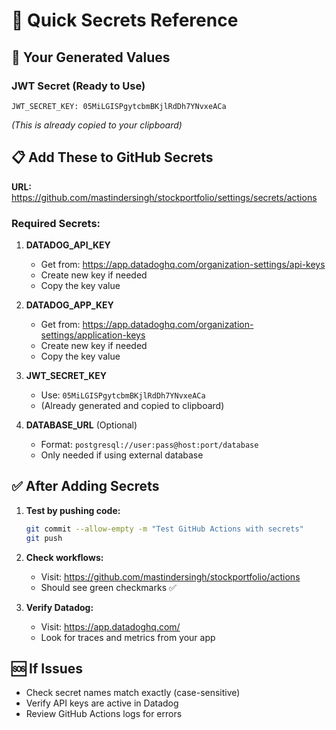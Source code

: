 # 🔐 Quick Secrets Reference

## 🚀 **Your Generated Values**

### JWT Secret (Ready to Use)
```
JWT_SECRET_KEY: 05MiLGISPgytcbmBKjlRdDh7YNvxeACa
```
*(This is already copied to your clipboard)*

## 📋 **Add These to GitHub Secrets**

**URL:** https://github.com/mastindersingh/stockportfolio/settings/secrets/actions

### Required Secrets:

1. **DATADOG_API_KEY**
   - Get from: https://app.datadoghq.com/organization-settings/api-keys
   - Create new key if needed
   - Copy the key value

2. **DATADOG_APP_KEY**  
   - Get from: https://app.datadoghq.com/organization-settings/application-keys
   - Create new key if needed
   - Copy the key value

3. **JWT_SECRET_KEY**
   - Use: `05MiLGISPgytcbmBKjlRdDh7YNvxeACa`
   - (Already generated and copied to clipboard)

4. **DATABASE_URL** (Optional)
   - Format: `postgresql://user:pass@host:port/database`
   - Only needed if using external database

## ✅ **After Adding Secrets**

1. **Test by pushing code:**
   ```bash
   git commit --allow-empty -m "Test GitHub Actions with secrets"
   git push
   ```

2. **Check workflows:**
   - Visit: https://github.com/mastindersingh/stockportfolio/actions
   - Should see green checkmarks ✅

3. **Verify Datadog:**
   - Visit: https://app.datadoghq.com/
   - Look for traces and metrics from your app

## 🆘 **If Issues**
- Check secret names match exactly (case-sensitive)
- Verify API keys are active in Datadog
- Review GitHub Actions logs for errors